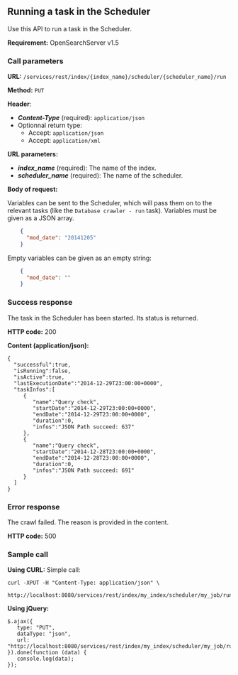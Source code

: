 ## Running a task in the Scheduler

Use this API to run a task in the Scheduler.

**Requirement:** OpenSearchServer v1.5

### Call parameters

**URL:** ```/services/rest/index/{index_name}/scheduler/{scheduler_name}/run```

**Method:** ```PUT```

**Header**:

- _**Content-Type**_ (required): ```application/json```
- Optionnal return type:
  * Accept: ```application/json```
  * Accept: ```application/xml```

**URL parameters:**

- _**index_name**_ (required): The name of the index.
- _**scheduler_name**_ (required): The name of the scheduler.

**Body of request:**

Variables can be sent to the Scheduler, which will pass them on to the relevant tasks (like the `Database crawler - run` task). Variables must be given as a JSON array.

```json
    {
      "mod_date": "20141205"
    }
``` 

Empty variables can be given as an empty string:

```json
    {
      "mod_date": ""
    }
``` 


### Success response
The task in the Scheduler has been started. Its status is returned.

**HTTP code:**
200

**Content (application/json):**

    {  
      "successful":true,
      "isRunning":false,
      "isActive":true,
      "lastExecutionDate":"2014-12-29T23:00:00+0000",
      "taskInfos":[  
         {  
            "name":"Query check",
            "startDate":"2014-12-29T23:00:00+0000",
            "endDate":"2014-12-29T23:00:00+0000",
            "duration":0,
            "infos":"JSON Path succeed: 637"
         },
         {  
            "name":"Query check",
            "startDate":"2014-12-28T23:00:00+0000",
            "endDate":"2014-12-28T23:00:00+0000",
            "duration":0,
            "infos":"JSON Path succeed: 691"
         }
      ]
    }
    
    

### Error response

The crawl failed. The reason is provided in the content.

**HTTP code:**
500

### Sample call

**Using CURL:**
Simple call:

    curl -XPUT -H "Content-Type: application/json" \
         http://localhost:8080/services/rest/index/my_index/scheduler/my_job/run
    

**Using jQuery:**

    $.ajax({ 
       type: "PUT",
       dataType: "json",
       url: "http://localhost:8080/services/rest/index/my_index/scheduler/my_job/run"
    }).done(function (data) {
       console.log(data);
    });
    
